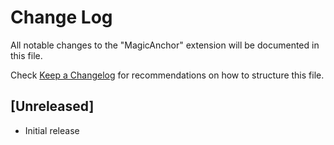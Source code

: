 # Change Log

All notable changes to the "MagicAnchor" extension will be documented in this file.

Check [Keep a Changelog](http://keepachangelog.com/) for recommendations on how to structure this file.

## [Unreleased]

- Initial release